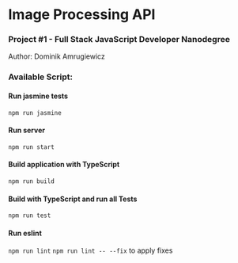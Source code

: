 # Image Processing API
### Project #1 - Full Stack JavaScript Developer Nanodegree
Author: Dominik Amrugiewicz


### Available Script:

#### Run jasmine tests
`npm run jasmine`

#### Run server
`npm run start`

#### Build application with TypeScript
`npm run build`

#### Build with TypeScript and run all Tests
`npm run test`

#### Run eslint
`npm run lint`
`npm run lint -- --fix` to apply fixes
